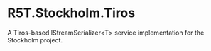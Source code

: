 # R5T.Stockholm.Tiros
A Tiros-based IStreamSerializer&lt;T> service implementation for the Stockholm project.
